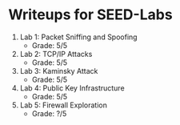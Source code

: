 # Writeups for SEED-Labs

1. Lab 1: Packet Sniffing and Spoofing
    - Grade: 5/5
2. Lab 2: TCP/IP Attacks
    - Grade: 5/5
3. Lab 3: Kaminsky Attack
    - Grade: 5/5
4. Lab 4: Public Key Infrastructure
    - Grade: 5/5
5. Lab 5: Firewall Exploration
    - Grade: ?/5